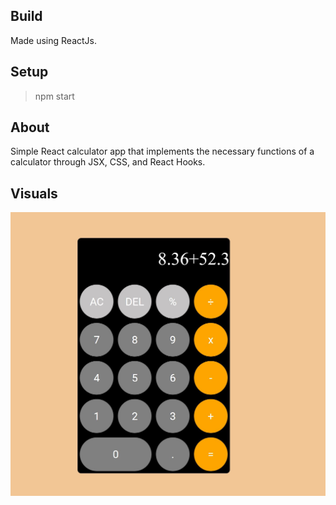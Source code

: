## Build
Made using ReactJs. 
## Setup
> npm start
## About
Simple React calculator app that implements the necessary functions of a calculator through JSX, CSS, and React Hooks.
## Visuals
![image](https://github.com/berezucc/Calculator/blob/main/public/screenshot.JPG)
